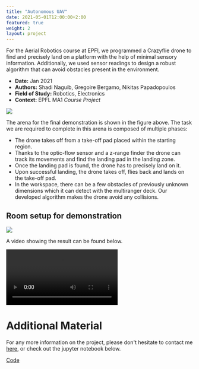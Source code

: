 ```yaml
---
title: "Autonomous UAV"
date: 2021-05-01T12:00:00+2:00
featured: true
weight: 2
layout: project
---
```


For the Aerial Robotics course at EPFl, we programmed a Crazyflie drone to find and precisely land on a
platform with the help of minimal sensory information. Additionally, we used sensor readings to design a robust algorithm that can avoid obstacles present in the environment.


* **Date:** Jan 2021
* **Authors:** Shadi Naguib, Gregoire Bergamo, Nikitas Papadopoulos
* **Field of Study:** Robotics, Electronics
* **Context:** EPFL MA1 *Course Project*

<div class="web-image-lg">
    <img src="../../images/project-images/uav/drone_project_map.PNG">
</div>

The arena for the final demonstration is shown in the figure above. The task we are required
to complete in this arena is composed of multiple phases:
* The drone takes off from a take-off pad placed within the starting region.
* Thanks to the optic-flow sensor and a z-range finder the drone can track its
movements and find the landing pad in the landing zone.
* Once the landing pad is found, the drone has to precisely land on it.
* Upon successful landing, the drone takes off, flies back and lands on the take-off pad.
* In the workspace, there can be a few obstacles of previously unknown dimensions
which it can detect with the multiranger deck. Our developed algorithm makes the drone avoid any collisions.

## Room setup for demonstration

<div class="web-image-lg">
    <img src="../../images/project-images/uav/151608304-cedae95a-245b-483c-a5d8-8a1c89c01a95.png">
</div>

A video showing the result can be found below. 

<video class="web-image-lg" src="/images/project-images/uav/video.mp4" controls> </video>
<br>

# Additional Material

For any more information on the project, please don't hesitate to contact me <a href="/contact">here</a>, or check out the jupyter notebook below.

<div class="row justify-content-center">
  <div class="col-auto">
    <a class="button_link" href="https://github.com/shadinaguib/uav-project" target="_blank">Code</a>
  </div>
</div>